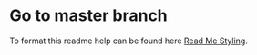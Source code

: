 # Go to master branch

To format this readme help can be found here [Read Me Styling](https://docs.github.com/en/get-started/writing-on-github/getting-started-with-writing-and-formatting-on-github/basic-writing-and-formatting-syntax).
